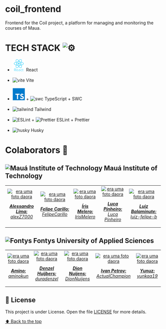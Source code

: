 # coil_frontend

Frontend for the Coil project, a platform for managing and monitoring the
courses of Maua.

# TECH STACK <picture><source srcset="https://fonts.gstatic.com/s/e/notoemoji/latest/2699_fe0f/512.webp" type="image/webp"><img src="https://fonts.gstatic.com/s/e/notoemoji/latest/2699_fe0f/512.gif" alt="⚙" width="32" height="32"></picture>

<ul>
  <li>
    <img src="https://raw.githubusercontent.com/devicons/devicon/master/icons/react/react-original-wordmark.svg" alt="react" width="40" height="40"/>  React
  </li>
  <br>
  <li>
    <img src="https://github.com/alexZ7000/UsinaEcoCultural/assets/78627928/b82095b6-48ad-42c2-90a3-a2d0ea890da1" alt="vite" width="40" height="40"/> Vite
  </li>
  <br>
  <li>
    <img src="https://raw.githubusercontent.com/devicons/devicon/master/icons/typescript/typescript-original.svg" alt="typescript" width="40" height="40"/> + <img src="https://swc.rs/logo.png" alt="swc" width="80" height="40"/> TypeScript + SWC
  </li>
  <br>
  <li>
    <img src="https://upload.wikimedia.org/wikipedia/commons/thumb/d/d5/Tailwind_CSS_Logo.svg/1024px-Tailwind_CSS_Logo.svg.png?20230715030042" alt="tailwind" width="50" height="35" /> Tailwind
  </li>
  <br>
  <li>
    <img src="https://external-content.duckduckgo.com/iu/?u=https%3A%2F%2Fmiguelmachado.dev%2Fassets%2Fimg%2F1_3adbbrn3gotbz72xqfo96g.png&f=1&nofb=1&ipt=815bdc1a92129a989194fc10b59209968b7cb74bd6273ab809a219462fffe4e8&ipo=images" alt="ESLint" width="80" height="40"/> +  <img src="https://prettier.io/icon.png" alt="Prettier" width="40" height="40"/> ESLint + Prettier
  </li>
  <br>
  <li>
    <img src="https://github.com/alexZ7000/Aplicativo-C.A-Frontend/assets/78627928/aae943d6-98e3-4b75-821e-0fdcedc68be3" alt="husky" width="90" height="40"> Husky
  </li>
</ul>

# Colaborators 🤝
## <img src="https://github.com/alexZ7000/Aplicativo-C.A-Frontend/assets/78627928/fc12ff64-e41c-44b1-a9dd-25d223aed881" alt="Mauá Institute of Technology" width="30"/> Mauá Institute of Technology

<table>
  <tr>
    <td align="center">
      <a href="#">
        <img src="https://avatars.githubusercontent.com/u/78627928?v=4" width="100px;" alt="era uma foto daora"/><br>
        <sub>
          <p><b><i>Alessandro Lima:</i></b> <a href="https://github.com/alexZ7000"><i>alexZ7000</i></a></p>
        </sub>
      </a>
    </td>
    <td align="center">
      <a href="#">
        <img src="https://avatars.githubusercontent.com/u/63021830?v=4" width="100px;" alt="era uma foto daora"/><br>
        <sub>
          <p><b><i>Felipe Carillo:</i></b> <a href="https://github.com/FelipeCarillo"><i>FelipeCarillo</i></a></p>
        </sub>
      </a>
    </td>
    <td align="center">
      <a href="#">
        <img src="https://avatars.githubusercontent.com/u/131883928?v=4" width="100px;" alt="era uma foto daora"/><br>
        <sub>
          <p><b><i>Íris Melero:</i></b> <a href="https://github.com/IrisMelero"><i>IrisMelero</i></a></p>
        </sub>
      </a>
    </td>
    <td align="center">
      <a href="#">
        <img src="https://avatars.githubusercontent.com/u/133619664?v=4" width="100px;" alt="era uma foto daora"/><br>
        <sub>
          <p><b><i>Luca Pinheiro:</i></b> <a href="https://github.com/LucaPinheiro"><i>Luca Pinheiro</i></a></p>
        </sub>
      </a>
    </td>
    <td align="center">
      <a href="#">
        <img src="https://avatars.githubusercontent.com/u/132406238?v=4" width="100px;" alt="era uma foto daora"/><br>
        <sub>
          <p><b><i>Luiz Balaminute:</i></b> <a href="https://github.com/luiz-felipe-b"><i>luiz-felipe-b</i></a></p>
        </sub>
      </a>
    </td>
  </tr>
</table>

## <img src="https://github.com/alexZ7000/Aplicativo-C.A-Frontend/assets/78627928/9866c3ab-5c3d-417e-a520-a94a6d885b57" alt="Fontys" width="55"/> Fontys University of Applied Sciences

<table>
  <tr>
    <td align="center">
      <a href="#">
        <img src="https://avatars.githubusercontent.com/u/113117735?v=4" width="100px;" alt="era uma foto daora"/><br>
        <sub>
          <p><b><i>Amino:</i></b> <a href="https://github.com/aminokun"><i>aminokun</i></a></p>
        </sub>
      </a>
    </td>
    <td align="center">
      <a href="#">
        <img src="https://avatars.githubusercontent.com/u/56070565?v=4" width="100px;" alt="era uma foto daora"/><br>
        <sub>
          <p><b><i>Denzel Huijbers:</i></b> <a href="https://github.com/duradenzel"><i>duradenzel</i></a></p>
        </sub>
      </a>
    </td>
    <td align="center">
      <a href="#">
        <img src="https://avatars.githubusercontent.com/u/119845751?v=4" width="100px;" alt="era uma foto daora"/><br>
        <sub>
          <p><b><i>Dion Nuijens:</i></b> <a href="https://github.com/DionNuijens"><i>DionNuijens</i></a></p>
        </sub>
      </a>
    </td>
    <td align="center">
      <a href="#">
        <img src="https://avatars.githubusercontent.com/u/103245071?v=4" width="100px;" alt="era uma foto daora"/><br>
        <sub>
          <p><b><i>Ivan Petrov:</i></b> <a href="https://github.com/yunkaa19"><i>ActualChampion</i></a></p>
        </sub>
      </a>
    </td>
    <td align="center">
      <a href="#">
        <img src="https://avatars.githubusercontent.com/u/112627091?v=4" width="100px;" alt="era uma foto daora"/><br>
        <sub>
          <p><b><i>Yunuz:</i></b> <a href="https://github.com/yunkaa19"><i>yunkaa19</i></a></p>
        </sub>
      </a>
    </td>
  </tr>
</table>

## 📝 License

This project is under License. Open the file [LICENSE](LICENSE.md) for more
details.

[⬆ Back to the top](#coil_frontend)
